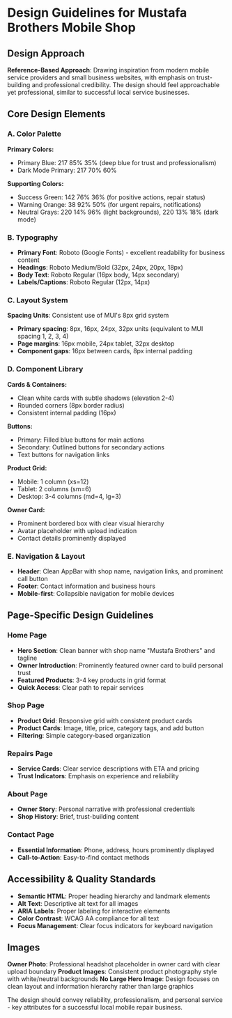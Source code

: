 # Design Guidelines for Mustafa Brothers Mobile Shop

## Design Approach
**Reference-Based Approach**: Drawing inspiration from modern mobile service providers and small business websites, with emphasis on trust-building and professional credibility. The design should feel approachable yet professional, similar to successful local service businesses.

## Core Design Elements

### A. Color Palette
**Primary Colors:**
- Primary Blue: 217 85% 35% (deep blue for trust and professionalism)
- Dark Mode Primary: 217 70% 60%

**Supporting Colors:**
- Success Green: 142 76% 36% (for positive actions, repair status)
- Warning Orange: 38 92% 50% (for urgent repairs, notifications)
- Neutral Grays: 220 14% 96% (light backgrounds), 220 13% 18% (dark mode)

### B. Typography
- **Primary Font**: Roboto (Google Fonts) - excellent readability for business content
- **Headings**: Roboto Medium/Bold (32px, 24px, 20px, 18px)
- **Body Text**: Roboto Regular (16px body, 14px secondary)
- **Labels/Captions**: Roboto Regular (12px, 14px)

### C. Layout System
**Spacing Units**: Consistent use of MUI's 8px grid system
- **Primary spacing**: 8px, 16px, 24px, 32px units (equivalent to MUI spacing 1, 2, 3, 4)
- **Page margins**: 16px mobile, 24px tablet, 32px desktop
- **Component gaps**: 16px between cards, 8px internal padding

### D. Component Library

**Cards & Containers:**
- Clean white cards with subtle shadows (elevation 2-4)
- Rounded corners (8px border radius)
- Consistent internal padding (16px)

**Buttons:**
- Primary: Filled blue buttons for main actions
- Secondary: Outlined buttons for secondary actions
- Text buttons for navigation links

**Product Grid:**
- Mobile: 1 column (xs=12)
- Tablet: 2 columns (sm=6) 
- Desktop: 3-4 columns (md=4, lg=3)

**Owner Card:**
- Prominent bordered box with clear visual hierarchy
- Avatar placeholder with upload indication
- Contact details prominently displayed

### E. Navigation & Layout
- **Header**: Clean AppBar with shop name, navigation links, and prominent call button
- **Footer**: Contact information and business hours
- **Mobile-first**: Collapsible navigation for mobile devices

## Page-Specific Design Guidelines

### Home Page
- **Hero Section**: Clean banner with shop name "Mustafa Brothers" and tagline
- **Owner Introduction**: Prominently featured owner card to build personal trust
- **Featured Products**: 3-4 key products in grid format
- **Quick Access**: Clear path to repair services

### Shop Page
- **Product Grid**: Responsive grid with consistent product cards
- **Product Cards**: Image, title, price, category tags, and add button
- **Filtering**: Simple category-based organization

### Repairs Page
- **Service Cards**: Clear service descriptions with ETA and pricing
- **Trust Indicators**: Emphasis on experience and reliability

### About Page
- **Owner Story**: Personal narrative with professional credentials
- **Shop History**: Brief, trust-building content

### Contact Page
- **Essential Information**: Phone, address, hours prominently displayed
- **Call-to-Action**: Easy-to-find contact methods

## Accessibility & Quality Standards
- **Semantic HTML**: Proper heading hierarchy and landmark elements
- **Alt Text**: Descriptive alt text for all images
- **ARIA Labels**: Proper labeling for interactive elements
- **Color Contrast**: WCAG AA compliance for all text
- **Focus Management**: Clear focus indicators for keyboard navigation

## Images
**Owner Photo**: Professional headshot placeholder in owner card with clear upload boundary
**Product Images**: Consistent product photography style with white/neutral backgrounds
**No Large Hero Image**: Design focuses on clean layout and information hierarchy rather than large graphics

The design should convey reliability, professionalism, and personal service - key attributes for a successful local mobile repair business.